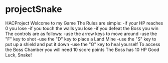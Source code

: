 # projectSnake
HACProject
Welcome to my Game
The Rules are simple:
  -if your HP reaches 0 you lose
  -if you touch the walls you lose
  -if you defeat the Boss you win
The controls are as follows:
  -use the arrow keys to move around
  -use the "F" key to shot
  -use the "D" key to place a Land Mine
  -use the "S" key to put up a shield and put it down
  -use the "G" key to heal yourself
To access the Boss Chamber you will need 10 score points
The Boss has 10 HP
Good Luck, Snake!
